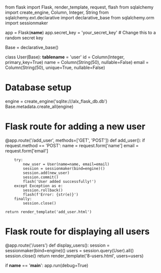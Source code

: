 from flask import Flask, render_template, request, flash
from sqlalchemy import create_engine, Column, Integer, String
from sqlalchemy.ext.declarative import declarative_base
from sqlalchemy.orm import sessionmaker

app = Flask(__name__)
app.secret_key = 'your_secret_key'  # Change this to a random secret key

Base = declarative_base()

class User(Base):
    __tablename__ = 'user'
    id = Column(Integer, primary_key=True)
    name = Column(String(50), nullable=False)
    email = Column(String(50), unique=True, nullable=False)

# Database setup
engine = create_engine('sqlite:///alx_flask_db.db')
Base.metadata.create_all(engine)

# Flask route for adding a new user
@app.route('/add_user', methods=['GET', 'POST'])
def add_user():
    if request.method == 'POST':
        name = request.form['name']
        email = request.form['email']

        try:
            new_user = User(name=name, email=email)
            session = sessionmaker(bind=engine)()
            session.add(new_user)
            session.commit()
            flash('User added successfully!')
        except Exception as e:
            session.rollback()
            flash(f'Error: {str(e)}')
        finally:
            session.close()

    return render_template('add_user.html')

# Flask route for displaying all users
@app.route('/users')
def display_users():
    session = sessionmaker(bind=engine)()
    users = session.query(User).all()
    session.close()
    return render_template('8-users.html', users=users)

if __name__ == '__main__':
    app.run(debug=True)
